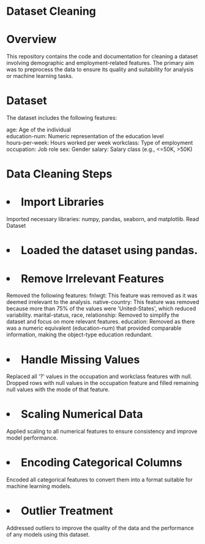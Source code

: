 # Dataset Cleaning


# Overview
This repository contains the code and documentation for cleaning a dataset involving demographic and employment-related features. The primary aim was to preprocess the data to ensure its quality and suitability for analysis or machine learning tasks.

# Dataset<br>
The dataset includes the following features:

age: Age of the individual <br>
education-num: Numeric representation of the education level <br>
hours-per-week: Hours worked per week
workclass: Type of employment
occupation: Job role
sex: Gender
salary: Salary class (e.g., <=50K, >50K)


# Data Cleaning Steps 
# <li> Import Libraries

Imported necessary libraries: numpy, pandas, seaborn, and matplotlib.
Read Dataset

# <li> Loaded the dataset using pandas.
# <li> Remove Irrelevant Features

Removed the following features:
fnlwgt: This feature was removed as it was deemed irrelevant to the analysis.
native-country: This feature was removed because more than 75% of the values were 'United-States', which reduced variability.
marital-status, race, relationship: Removed to simplify the dataset and focus on more relevant features.
education: Removed as there was a numeric equivalent (education-num) that provided comparable information, making the object-type education redundant.

# <li> Handle Missing Values

Replaced all '?' values in the occupation and workclass features with null.
Dropped rows with null values in the occupation feature and filled remaining null values with the mode of that feature.

# <li> Scaling Numerical Data

Applied scaling to all numerical features to ensure consistency and improve model performance.

# <li> Encoding Categorical Columns

Encoded all categorical features to convert them into a format suitable for machine learning models.

# <li> Outlier Treatment

Addressed outliers to improve the quality of the data and the performance of any models using this dataset.
